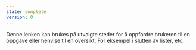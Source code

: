 ```yaml
---
state: complete
version: 0
---
```

Denne lenken kan brukes på utvalgte steder for å oppfordre brukeren til en oppgave eller henvise til en oversikt. For eksempel i slutten av lister, etc.
